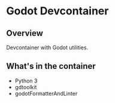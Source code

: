 # Godot Devcontainer

## Overview

Devcontainer with Godot utilities.

## What's in the container

- Python 3
- gdtoolkit
- godotFormatterAndLinter

